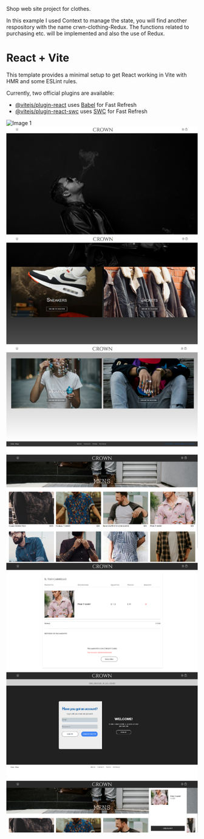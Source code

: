 Shop web site project for clothes.

In this example I used Context to manage the state, you will find another respository with the name crwn-clothing-Redux.
The functions related to purchasing etc. will be implemented and also the use of Redux.


# React + Vite

This template provides a minimal setup to get React working in Vite with HMR and some ESLint rules.

Currently, two official plugins are available:

- [@vitejs/plugin-react](https://github.com/vitejs/vite-plugin-react/blob/main/packages/plugin-react/README.md) uses [Babel](https://babeljs.io/) for Fast Refresh
- [@vitejs/plugin-react-swc](https://github.com/vitejs/vite-plugin-react-swc) uses [SWC](https://swc.rs/) for Fast Refresh

![Image 1](/src/assets/images/Screenshot%202025-03-17%20093500.png/image1.png)
![Image 1](/src/assets/images/Screenshot%202025-03-17%20093508.png)
![Image 1](/src/assets/images/Screenshot%202025-03-17%20093528.png)
![Image 1](/src/assets/images/Screenshot%202025-03-17%20093538.png)
![Image 1](/src/assets/images/Screenshot%202025-03-17%20093549.png)
![Image 1](/src/assets/images/Screenshot%202025-03-17%20093610.png)
![Image 1](/src/assets/images/Screenshot%202025-03-17%20093621.png)
![Image 1](/src/assets/images/Screenshot%202025-03-17%20093604.png)
